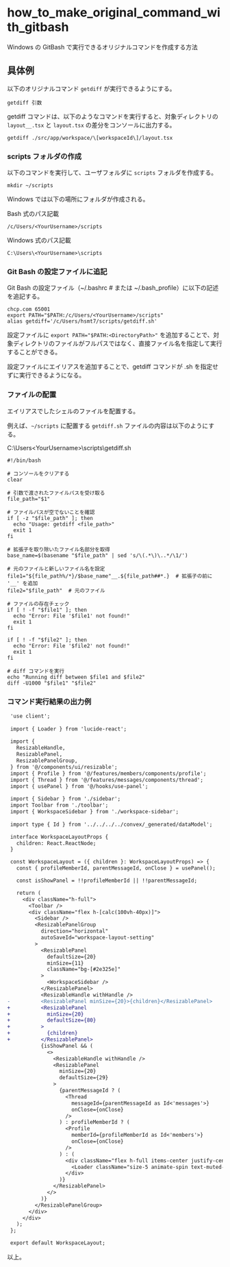 # how_to_make_original_command_with_gitbash
Windows の GitBash で実行できるオリジナルコマンドを作成する方法

## 具体例

以下のオリジナルコマンド `getdiff` が実行できるようにする。

```
getdiff 引数
```

getdiff コマンドは、以下のようなコマンドを実行すると、対象ディレクトリの `layout__.tsx` と `layout.tsx` の差分をコンソールに出力する。

```
getdiff ./src/app/workspace/\[workspaceId\]/layout.tsx
```

### scripts フォルダの作成

以下のコマンドを実行して、ユーザフォルダに `scripts` フォルダを作成する。

```
mkdir ~/scripts
```

Windows では以下の場所にフォルダが作成される。

Bash 式のパス記載
```
/c/Users/<YourUsername>/scripts
```

Windows 式のパス記載
```
C:\Users\<YourUsername>\scripts
```

### Git Bash の設定ファイルに追記

Git Bash の設定ファイル（~/.bashrc  # または ~/.bash_profile）に以下の記述を追記する。

```
chcp.com 65001
export PATH="$PATH:/c/Users/<YourUsername>/scripts"
alias getdiff='/c/Users/hsmt7/scripts/getdiff.sh'
```

設定ファイルに `export PATH="$PATH:<DirectoryPath>"` を追加することで、対象ディレクトリのファイルがフルパスではなく、直接ファイル名を指定して実行することができる。

設定ファイルにエイリアスを追加することで、getdiff コマンドが .sh を指定せずに実行できるようになる。

### ファイルの配置

エイリアスでしたシェルのファイルを配置する。

例えば、`~/scripts` に配置する `getdiff.sh` ファイルの内容は以下のようにする。

C:\Users\<YourUsername>\scripts\getdiff.sh
```
#!/bin/bash

# コンソールをクリアする
clear

# 引数で渡されたファイルパスを受け取る
file_path="$1"

# ファイルパスが空でないことを確認
if [ -z "$file_path" ]; then
  echo "Usage: getdiff <file_path>"
  exit 1
fi

# 拡張子を取り除いたファイル名部分を取得
base_name=$(basename "$file_path" | sed 's/\(.*\)\..*/\1/')

# 元のファイルと新しいファイル名を設定
file1="${file_path%/*}/$base_name"__.${file_path##*.}  # 拡張子の前に '__' を追加
file2="$file_path"  # 元のファイル

# ファイルの存在チェック
if [ ! -f "$file1" ]; then
  echo "Error: File '$file1' not found!"
  exit 1
fi

if [ ! -f "$file2" ]; then
  echo "Error: File '$file2' not found!"
  exit 1
fi

# diff コマンドを実行
echo "Running diff between $file1 and $file2"
diff -U1000 "$file1" "$file2"
```

### コマンド実行結果の出力例

``` diff
 'use client';
 
 import { Loader } from 'lucide-react';
 
 import {
   ResizableHandle,
   ResizablePanel,
   ResizablePanelGroup,
 } from '@/components/ui/resizable';
 import { Profile } from '@/features/members/components/profile';
 import { Thread } from '@/features/messages/components/thread';
 import { usePanel } from '@/hooks/use-panel';
 
 import { Sidebar } from './sidebar';
 import Toolbar from './toolbar';
 import { WorkspaceSidebar } from './workspace-sidebar';
 
 import type { Id } from '../../../../convex/_generated/dataModel';

 interface WorkspaceLayoutProps {
   children: React.ReactNode;
 }

 const WorkspaceLayout = ({ children }: WorkspaceLayoutProps) => {
   const { profileMemberId, parentMessageId, onClose } = usePanel();

   const isShowPanel = !!profileMemberId || !!parentMessageId;

   return (
     <div className="h-full">
       <Toolbar />
       <div className="flex h-[calc(100vh-40px)]">
         <Sidebar />
         <ResizablePanelGroup
           direction="horizontal"
           autoSaveId="workspace-layout-setting"
         >
           <ResizablePanel
             defaultSize={20}
             minSize={11}
             className="bg-[#2e325e]"
           >
             <WorkspaceSidebar />
           </ResizablePanel>
           <ResizableHandle withHandle />
-          <ResizablePanel minSize={20}>{children}</ResizablePanel>
+          <ResizablePanel
+            minSize={20}
+            defaultSize={80}
+          >
+            {children}
+          </ResizablePanel>
           {isShowPanel && (
             <>
               <ResizableHandle withHandle />
               <ResizablePanel
                 minSize={20}
                 defaultSize={29}
               >
                 {parentMessageId ? (
                   <Thread
                     messageId={parentMessageId as Id<'messages'>}
                     onClose={onClose}
                   />
                 ) : profileMemberId ? (
                   <Profile
                     memberId={profileMemberId as Id<'members'>}
                     onClose={onClose}
                   />
                 ) : (
                   <div className="flex h-full items-center justify-center">
                     <Loader className="size-5 animate-spin text-muted-foreground" />
                   </div>
                 )}
               </ResizablePanel>
             </>
           )}
         </ResizablePanelGroup>
       </div>
     </div>
   );
 };

 export default WorkspaceLayout;
```

以上。
